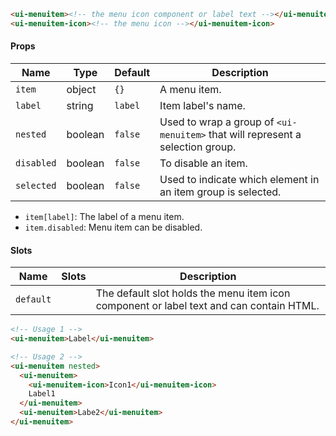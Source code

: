 ```html
<ui-menuitem><!-- the menu icon component or label text --></ui-menuitem>
<ui-menuitem-icon><!-- the menu icon --></ui-menuitem-icon>
```

#### Props

| Name       | Type    | Default | Description                                                                    |
| ---------- | ------- | ------- | ------------------------------------------------------------------------------ |
| `item`     | object  | `{}`    | A menu item.                                                                   |
| `label`    | string  | `label` | Item label's name.                                                             |
| `nested`   | boolean | `false` | Used to wrap a group of `<ui-menuitem>` that will represent a selection group. |
| `disabled` | boolean | `false` | To disable an item.                                                            |
| `selected` | boolean | `false` | Used to indicate which element in an item group is selected.                   |

- `item[label]`: The label of a menu item.
- `item.disabled`: Menu item can be disabled.

#### Slots

| Name      | Slots | Description                                                                             |
| --------- | ----- | --------------------------------------------------------------------------------------- |
| `default` |       | The default slot holds the menu item icon component or label text and can contain HTML. |

```html
<!-- Usage 1 -->
<ui-menuitem>Label</ui-menuitem>

<!-- Usage 2 -->
<ui-menuitem nested>
  <ui-menuitem>
    <ui-menuitem-icon>Icon1</ui-menuitem-icon>
    Label1
  </ui-menuitem>
  <ui-menuitem>Labe2</ui-menuitem>
</ui-menuitem>
```
